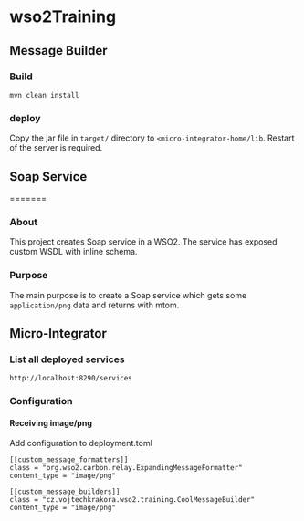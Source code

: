 # wso2Training
## Message Builder
### Build
`mvn clean install`
### deploy
Copy the jar file in `target/` directory to `<micro-integrator-home/lib`. Restart of the server is required.

## Soap Service
=======
### About
This project creates Soap service in a WSO2. The service has exposed custom WSDL with inline schema.

### Purpose
The main purpose is to create a Soap service which gets some `application/png` data and returns with mtom.

## Micro-Integrator
### List all deployed services
`http://localhost:8290/services`

### Configuration
#### Receiving image/png
Add configuration to deployment.toml
```
[[custom_message_formatters]]
class = "org.wso2.carbon.relay.ExpandingMessageFormatter"
content_type = "image/png"

[[custom_message_builders]]
class = "cz.vojtechkrakora.wso2.training.CoolMessageBuilder"
content_type = "image/png"
```
